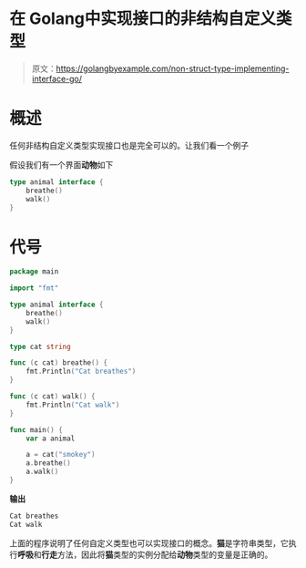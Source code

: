 # 在 Golang中实现接口的非结构自定义类型

> 原文：<https://golangbyexample.com/non-struct-type-implementing-interface-go/>

# **概述**

任何非结构自定义类型实现接口也是完全可以的。让我们看一个例子

假设我们有一个界面**动物**如下

```go
type animal interface {
    breathe()
    walk()
}
```

# **代号**

```go
package main

import "fmt"

type animal interface {
	breathe()
	walk()
}

type cat string

func (c cat) breathe() {
	fmt.Println("Cat breathes")
}

func (c cat) walk() {
	fmt.Println("Cat walk")
}

func main() {
	var a animal

	a = cat("smokey")
	a.breathe()
	a.walk()
}
```

**输出**

```go
Cat breathes
Cat walk
```

上面的程序说明了任何自定义类型也可以实现接口的概念。**猫**是字符串类型，它执行**呼吸**和**行走**方法，因此将**猫**类型的实例分配给**动物**类型的变量是正确的。